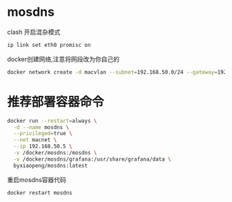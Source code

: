# mosdns

clash
开启混杂模式
``` sh
ip link set eth0 promisc on
```
docker创建网络,注意将网段改为你自己的
``` sh
docker network create -d macvlan --subnet=192.168.50.0/24 --gateway=192.168.50.1 -o parent=eth0 macnet
```
# 推荐部署容器命令
``` sh
docker run --restart=always \
  -d --name mosdns \
  --privileged=true \
  --net macnet \
  --ip 192.168.50.5 \
  -v /docker/mosdns:/mosdns \
  -v /docker/mosdns/grafana:/usr/share/grafana/data \
  byxiaopeng/mosdns:latest
```

重启mosdns容器代码
``` sh
docker restart mosdns
```
